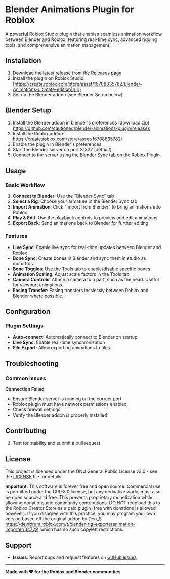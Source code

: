 # Blender Animations Plugin for Roblox

A powerful Roblox Studio plugin that enables seamless animation workflow between Blender and Roblox, featuring real-time sync, advanced rigging tools, and comprehensive animation management.

## Installation

1. Download the latest release from the [Releases](https://github.com/cautioned/blender-animations-plugin/releases) page
2. Install the plugin on Roblox Studio [https://create.roblox.com/store/asset/16708835782/Blender-Animations-ultimate-edition](url)
3. Set up the Blender addon (see Blender Setup below)

## Blender Setup

1. Install the Blender addon in blender's preferences (download zip) https://github.com/cautioned/blender-animations-plugin/releases
2. Install the Roblox addon: https://create.roblox.com/store/asset/16708835782/
2. Enable the plugin in Blender's preferences
3. Start the Blender server on port 31337 (default)
4. Connect to the server using the Blender Sync tab on the Roblox Plugin.

## Usage

### Basic Workflow

1. **Connect to Blender**: Use the "Blender Sync" tab
2. **Select a Rig**: Choose your armature in the Blender Sync tab
3. **Import Animation**: Click "Import from Blender" to bring animations into Roblox
4. **Play & Edit**: Use the playback controls to preview and edit animations
5. **Export Back**: Send animations back to Blender for further editing

### Features

- **Live Sync**: Enable live sync for real-time updates between Blender and Roblox
- **Bone Sync**: Create bones in Blender and sync them in studio as motor6ds.
- **Bone Toggles**: Use the Tools tab to enable/disable specific bones
- **Animation Scaling**: Adjust scale factors in the Tools tab
- **Camera Controls**: Attach a camera to a part, such as the head. Useful for viewport animations.
- **Easing Transfer**: Easing transfers losslessly between Roblox and Blender where possible.

## Configuration

### Plugin Settings
- **Auto-connect**: Automatically connect to Blender on startup
- **Live Sync**: Enable real-time synchronization
- **File Export**: Allow exporting animations to files

## Troubleshooting

### Common Issues

**Connection Failed**
- Ensure Blender server is running on the correct port
- Roblox plugin must have network permissions enabled.
- Check firewall settings
- Verify the Blender addon is properly installed


## Contributing

1. Test for stability and submit a pull request.

## License

This project is licensed under the GNU General Public License v3.0 - see the [LICENSE](LICENSE) file for details.

**Important**: This software is forever free and open source. Commercial use is permitted under the GPL-3.0 license, but any derivative works must also be open source and free. This prevents proprietary monetization while allowing donations and community contributions. DO NOT reupload this to the Roblox Creator Store as a paid plugin (free with donations is allowed however). If you disagree with this practice, you may program your own version based off the original addon by Den_S https://devforum.roblox.com/t/blender-rig-exporteranimation-importer/34729, which has no such copyleft restrictions.

## Support

- **Issues**: Report bugs and request features on [GitHub Issues](https://github.com/cautioned/blender-animations-plugin/issues)

---

**Made with ❤️ for the Roblox and Blender communities**
